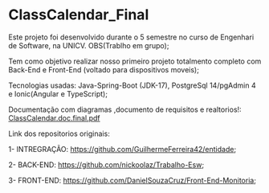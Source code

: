 # ClassCalendar_Final
Este projeto foi desenvolvido durante o 5 semestre no curso de Engenhari de Software, na UNICV. OBS(Trablho em grupo);

Tem como objetivo realizar nosso primeiro projeto totalmento completo com Back-End e Front-End (voltado para dispositivos moveis);

Tecnologias usadas: Java-Spring-Boot (JDK-17), PostgreSql 14/pgAdmin 4 e Ionic(Angular e TypeScript);

Documentação com diagramas ,documento de requisitos e realtorios!: [ClassCalendar.doc.final.pdf](https://github.com/D13YSON/ClassCalendar_Final/files/12270464/ClassCalendar.doc.final.pdf)

Link dos repositorios originais:

1- INTREGRAÇÃO: https://github.com/GuilhermeFerreira42/entidade;

2- BACK-END: https://github.com/nickoolaz/Trabalho-Esw;

3- FRONT-END: https://github.com/DanielSouzaCruz/Front-End-Monitoria;

